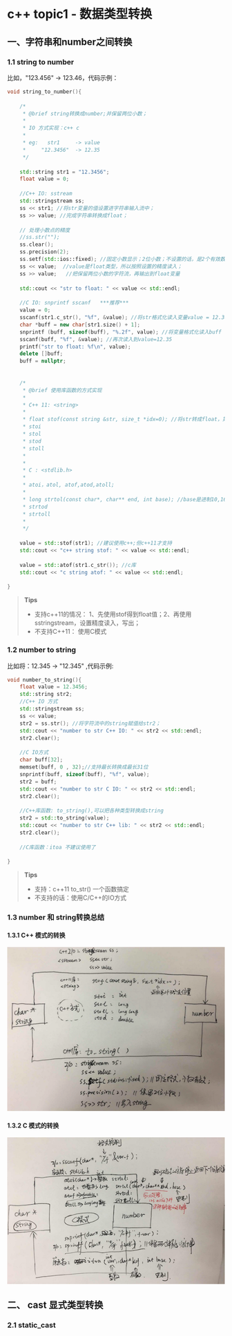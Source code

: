# c++ topic1 - 数据类型转换

## 一、字符串和number之间转换

### 1.1 string to number

比如，"123.456" -&gt; 123.46，代码示例：

```c++
void string_to_number(){

    /*
     * @brief string转换成number;并保留两位小数；
     *
     * IO 方式实现：c++ c
     *
     * eg:   str1     -> value
     *     "12.3456"  -> 12.35
     */

    std::string str1 = "12.3456";
    float value = 0;

    //C++ IO: sstream
    std::stringstream ss;
    ss << str1; //将str变量的值设置进字符串输入流中；
    ss >> value; //完成字符串转换成float；

    // 处理小数点的精度
    //ss.str("");
    ss.clear();
    ss.precision(2);
    ss.setf(std::ios::fixed); //固定小数显示；2位小数；不设置的话，是2个有效数字；
    ss << value;  //value是float类型，所以按照设置的精度读入；
    ss >> value;   //把保留两位小数的字符流，再输出到float变量

    std::cout << "str to float: " << value << std::endl;

    //C IO: snprintf sscanf   ***推荐***
    value = 0;
    sscanf(str1.c_str(), "%f", &value); //将str格式化读入变量value = 12.3456
    char *buff = new char[str1.size() + 1];
    snprintf (buff, sizeof(buff), "%.2f", value); //将变量格式化读入buff
    sscanf(buff, "%f", &value); //再次读入到value=12.35
    printf("str to float: %f\n", value);
    delete []buff;
    buff = nullptr;


    /*
     * @brief 使用库函数的方式实现
     *
     * C++ 11: <string>
     *
     * float stof(const string &str, size_t *idx=0); //将str转成float，第一个不合法字符的下一个位置idx返回，同时返回float；
     * stoi
     * stol
     * stod
     * stoll
     *
     *
     * C : <stdlib.h>
     *
     * atoi，atol, atof,atod,atoll;
     *
     * long strtol(const char*, char** end, int base); //base是进制10,16,8； end返回第一个不合法字符下一个位置；
     * strtod
     * strtoll
     *
     */

    value = std::stof(str1); //建议使用c++;但c++11才支持
    std::cout << "c++ string stof: " << value << std::endl;

    value = std::atof(str1.c_str()); //c库
    std::cout << "c string atof: " << value << std::endl;

}
```

> **Tips**
>
> * 支持c++11的情况：
>   1、先使用stof得到float值；2、再使用sstringstream，设置精度读入，写出；
> * 不支持C++11： 使用C模式

### 1.2 number to string

比如将：12.345 -&gt; "12.345" ,代码示例:

```c++
void number_to_string(){
    float value = 12.3456;
    std::string str2;
    //C++ IO 方式
    std::stringstream ss;
    ss << value;
    str2 = ss.str(); //将字符流中的string赋值给str2；
    std::cout << "number to str C++ IO: " << str2 << std::endl;
    str2.clear();

    //C IO方式
    char buff[32];
    memset(buff, 0 , 32);//支持最长转换成最长31位
    snprintf(buff, sizeof(buff), "%f", value);
    str2 = buff;
    std::cout << "number to str C IO: " << str2 << std::endl;
    str2.clear();

    //C++库函数: to_string(),可以把各种类型转换成string
    str2 = std::to_string(value);
    std::cout << "number to str C++ lib: " << str2 << std::endl;
    str2.clear();

    //C库函数：itoa 不建议使用了

}
```

> **Tips**
>
> * 支持：c++11 to\_str\(\) 一个函数搞定
> * 不支持的话：使用C/C++的IO方式

### 1.3 number 和 string转换总结

#### 1.3.1 C++ 模式的转换

![](/assets/1_3_1_pic1.png)

#### 1.3.2 C 模式的转换

![](/assets/1_3_2_pic1.png)

## 二、 cast 显式类型转换

### 2.1 static_cast









